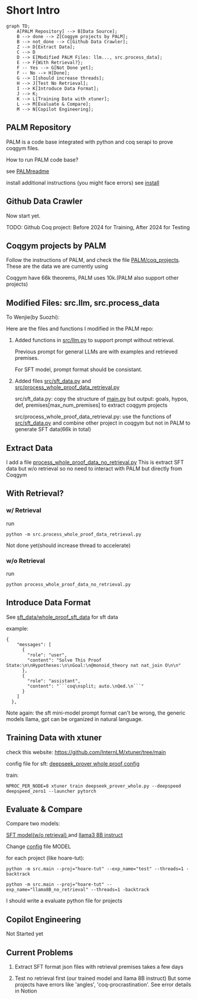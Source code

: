 # Short Intro
```mermaid
graph TD;
    A[PALM Repository] --> B[Data Source];
    B --> done --> Z[Coqgym projects by PALM];
    B --> not_done --> C[Github Data Crawler];
    Z --> D[Extract Data];
    C --> D
    D --> E[Modified PALM Files: llm..., src.process_data];
    E --> F{With Retrieval?};
    F -- Yes --> G[Not Done yet];
    F -- No --> H[Done];
    G --> I[should increase threads];
    H --> J[Test No Retrieval];
    I --> K[Introduce Data Format];
    J --> K;
    K --> L[Training Data with xtuner];
    L --> M[Evaluate & Compare];
    M --> N[Copilot Engineering];

```

## PALM Repository
PALM is a code base integrated with python and coq serapi to prove coqgym files.

How to run PALM code base?

see [PALMreadme](PALMreadme.md)

install additional instructions (you might face errors) see [install](install_experience.md)


## Github Data Crawler

Now start yet.

TODO: Github Coq project: Before 2024 for Training, After 2024 for Testing


## Coqgym projects by PALM 

Follow the instructions of PALM, and check the file [PALM/coq_projects](PALM/coq_projects). These are the data we are currently using

Coqgym have 66k theorems, PALM uses 10k.(PALM also support other projects)

## Modified Files: src.llm, src.process_data

To Wenjie(by Suozhi):

Here are the files and functions I modified in the PALM repo:

1. Added functions in [src/llm.py](src/llm.py) to support prompt without retrieval. 

    Previous prompt for general LLMs are with examples and retrieved premises.

    For SFT model, prompt format should be consistant.

2. Added files [src/sft_data.py](src/sft_data.py) and [src/process_whole_proof_data_retrieval.py](src/process_whole_proof_data_retrieval)

    src/sft_data.py: copy the structure of [main.py](src/main.py) but output: goals, hypos, def, premises[max_num_premises] to extract coqgym projects 

    src/process_whole_proof_data_retrieval.py: use the functions of [src/sft_data.py](src/sft_data.py) and combine other project in coqgym but not in PALM to generate SFT data(66k in total)


## Extract Data

I add a file [process_whole_proof_data_no_retrieval.py](process_whole_proof_data_no_retrieval.py)
This is extract SFT data but w/o retrieval so no need to interact with PALM but directly from Coqgym


## With Retrieval?

### w/ Retrieval

run 
```
python -m src.process_whole_proof_data_retrieval.py
```
Not done yet(should increase thread to accelerate)

### w/o Retrieval
run 
```
python process_whole_proof_data_no_retrieval.py
```



## Introduce Data Format

See [sft_data/whole_proof_sft_data](sft_data/whole_proof_sft_data) for sft data

example:

```
{
    "messages": [
      {
        "role": "user",
        "content": "Solve This Proof State:\n\nHypotheses:\n\nGoal:\n@monoid_theory nat nat_join O\n\n"
      },
      {
        "role": "assistant",
        "content": "```coq\nsplit; auto.\nQed.\n```"
      }
    ]
  },
```
Note again: the sft mini-model prompt format can't be wrong, the generic models llama, gpt can be organized in natural language.
## Training Data with xtuner

check this website: https://github.com/InternLM/xtuner/tree/main

config file for sft: [deepseek_prover whole proof config](deepseek_prover_whole.py)

train:

```
NPROC_PER_NODE=8 xtuner train deepseek_prover_whole.py --deepspeed deepspeed_zero1 --launcher pytorch
```

## Evaluate & Compare

Compare two models:

[SFT model(w/o retrieval) ](/home/suozhi/models/deepseek_prover_whole_1800iter/iter_1800_hf
) and  [llama3 8B instruct](meta-llama/llama3-8B-instruct)

Change [config](src/config.py) file MODEL

for each project (like hoare-tut):
```
python -m src.main --proj="hoare-tut" --exp_name="test" --threads=1 -backtrack

python -m src.main --proj="hoare-tut" --exp_name="llama8B_no_retrieval" --threads=1 -backtrack
```

I should write a evaluate python file for projects

## Copilot Engineering

Not Started yet




## Current Problems

1. Extract SFT format json files with retrieval premises takes a few days

2. Test no retrieval first
(our trained model and llama 8B instruct)
But some projects have errors like 'angles', 'coq-procrastination'.
See error details in Notion

